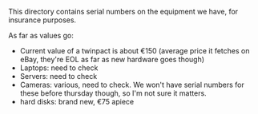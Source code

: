This directory contains serial numbers on the equipment we have, for insurance purposes.

As far as values go:

- Current value of a twinpact is about €150 (average price it fetches on
  eBay, they're EOL as far as new hardware goes though)
- Laptops: need to check
- Servers: need to check
- Cameras: various, need to check. We won't have serial numbers for
  these before thursday though, so I'm not sure it matters.
- hard disks: brand new, €75 apiece

